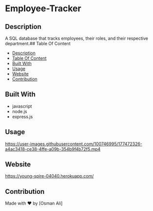 # Employee-Tracker
## Description
A SQL database that tracks employees, their roles, and their respective department.## Table Of Content
- [Description](#description)
- [Table Of Content](#table-of-content)
- [Built With](#built-with)
- [Usage](#usage)
- [Website](#website)
- [Contribution](#contribution)

## Built With
* javascript
* node.js
* express.js

## Usage







https://user-images.githubusercontent.com/100746995/177472326-a4ac3418-ce38-4ffe-a09b-354b9f4b72f5.mp4






## Website
  https://young-spire-04040.herokuapp.com/ 

## Contribution
Made with ❤️ by [Osman Ali]
